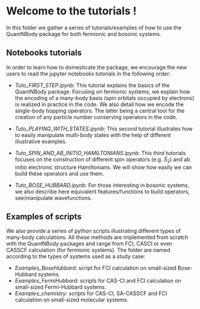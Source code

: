 # Welcome to the tutorials !

In this folder we gather a series of tutorials/examples of how to use the QuantNBody package for both fermionic and bosonic systems. 

## Notebooks tutorials

In order to learn how to domesticate the package, we encourage the new users to read the jupyter notebooks tutorials in the following order:

- *Tuto_FIRST_STEP.ipynb:* This tutorial explains the basics of the QuantNBody package. Focusing on fermionic systems, 
we explain how the encoding of a many-body basis (spin orbitals occupied by electrons) is realized in practice in the code.
We also detail how we encode the single-body hopping operators. The latter being a central tool for the creation of any particle number conserving operators in the code. 

- *Tuto_PLAYING_WITH_STATES.ipynb:* This second tutorial illustrates how to easily manipulate multi-body states with the help of different illustrative examples. 

- *Tuto_SPIN_AND_AB_INITIO_HAMILTONIANS.ipynb:* This third tutorials focuses on the construction of different spin operators (e.g. $\hat{S}_2$) and ab initio electronic structure Hamiltonians.
We will show how easily we can build these operators and use them.

- *Tuto_BOSE_HUBBARD.ipynb:* For those interesting in bosonic systems, we also describe here equivalent features/functions to build operators, see/manipulate wavefunctions.


## Examples of scripts

We also provide a series of python scripts illustrating different types of many-body calculations. All these methods are implemented from scratch with the QuantNBody packages and range from FCI, CASCI or even CASSCF calculation (for fermionic systems). The folder are named according to the types of systems used as a study case:

- *Examples_BoseHubbard:* script for FCI calculation on small-sized Bose-Hubbard systems.
- *Examples_FermiHubbard:* scripts for CAS-CI and FCI calculation on small-sized Fermi-Hubbard systems.
- *Examples_chemistry:* scripts for CAS-CI, SA-CASSCF and FCI calculation on small-sized molecular systems.
